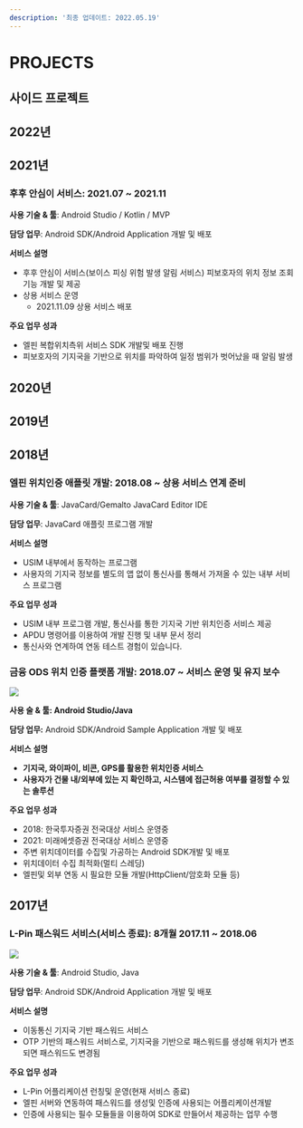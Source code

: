 ```yaml
---
description: '최종 업데이트: 2022.05.19'
---
```


# PROJECTS

## 사이드 프로젝트

## 2022년

## 2021년

### 후후 안심이 서비스: 2021.07 \~ 2021.11

**사용 기술 & 툴**: Android Studio / Kotlin / MVP

**담당 업무**: Android SDK/Android Application 개발 및 배포

**서비스 설명**

* 후후 안심이 서비스(보이스 피싱 위험 발생 알림 서비스) 피보호자의 위치 정보 조회 기능 개발 및 제공
* 상용 서비스 운영
  * 2021.11.09 상용 서비스 배포

**주요 업무 성과**

* 엘핀 복합위치측위 서비스 SDK 개발및 배포 진행
* 피보호자의 기지국을 기반으로 위치를 파악하여 일정 범위가 벗어났을 때 알림 발생

## 2020년

## 2019년

## 2018년

### 엘핀 위치인증 애플릿 개발: 2018.08 \~ 상용 서비스 연계 준비

**사용 기술 & 툴**: JavaCard/Gemalto JavaCard Editor IDE

**담당 업무**: JavaCard 애플릿 프로그램 개발

**서비스 설명**

* USIM 내부에서 동작하는 프로그램
* 사용자의 기지국 정보를 별도의 앱 없이 통신사를 통해서 가져올 수 있는 내부 서비스 프로그램

**주요 업무 성과**

* USIM 내부 프로그램 개발, 통신사를 통한 기지국 기반 위치인증 서비스 제공
* APDU 명령어를 이용하여 개발 진행 및 내부 문서 정리
* 통신사와 연계하여 연동 테스트 경험이 있습니다.

### 금융 ODS 위치 인증 플랫폼 개발: 2018.07 \~ 서비스 운영 및 유지 보수

![](.gitbook/assets/2018\_금융ODS\_위치인증플랫폼.jpg)

**사용 술 & 툴: Android Studio/Java**

**담당 업무:** Android SDK/Android Sample Application 개발 및 배포&#x20;

**서비스 설명**

* **기지국, 와이파이, 비콘, GPS를 활용한 위치인증 서비스**
* **사용자가 건물 내/외부에 있는 지 확인하고, 시스템에 접근허용 여부를 결정할 수 있는 솔루션**&#x20;

**주요 업무 성과**&#x20;

* 2018: 한국투자증권 전국대상 서비스 운영중
* 2021: 미래에셋증권 전국대상 서비스 운영중
* 주변 위치데이터를 수집및 가공하는 Android SDK개발 및 배포&#x20;
* 위치데이터 수집 최적화(멀티 스레딩)
* 엘핀및 외부 연동 시 필요한 모듈 개발(HttpClient/암호화 모듈 등)

## 2017년

### L-Pin 패스워드 서비스(서비스 종료): 8개월 2017.11 \~ 2018.06

![](.gitbook/assets/2017\_L-Pin\_패스워드\_서비스.jpg)

**사용 기술 & 툴**: Android Studio, Java

**담당 업무**: Android SDK/Android Application 개발 및 배포

**서비스 설명**

* 이동통신 기지국 기반 패스워드 서비스
* OTP 기반의 패스워드 서비스로, 기지국을 기반으로 패스워드를 생성해 위치가 변조되면  패스워드도 변경됨

**주요 업무 성과**

* L-Pin 어플리케이션 런칭및 운영(현재 서비스 종료)
* 엘핀 서버와 연동하여 패스워드를 생성및 인증에 사용되는 어플리케이션개발
* 인증에 사용되는 필수 모듈들을 이용하여 SDK로 만들어서 제공하는 업무 수행
